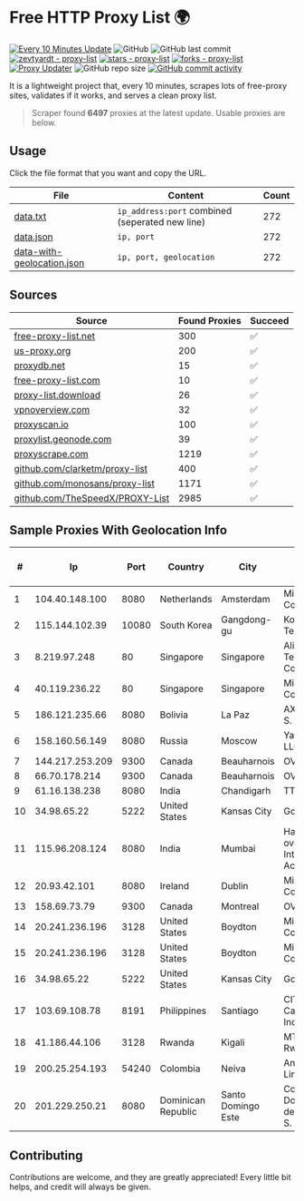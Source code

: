 
# Free HTTP Proxy List 🌍

[![Every 10 Minutes Update](https://github.com/mertguvencli/http-proxy-list/actions/workflows/main.yml/badge.svg?branch=main)](https://github.com/mertguvencli/http-proxy-list/actions/workflows/main.yml)
![GitHub](https://img.shields.io/github/license/mertguvencli/http-proxy-list)
![GitHub last commit](https://img.shields.io/github/last-commit/mertguvencli/http-proxy-list)
[![zevtyardt - proxy-list](https://img.shields.io/static/v1?label=zevtyardt&message=proxy-list&color=blue&logo=github)](https://github.com/zevtyardt/proxy-list "Go to GitHub repo")
[![stars - proxy-list](https://img.shields.io/github/stars/zevtyardt/proxy-list?style=social)](https://github.com/zevtyardt/proxy-list)
[![forks - proxy-list](https://img.shields.io/github/forks/zevtyardt/proxy-list?style=social)](https://github.com/zevtyardt/proxy-list)
[![Proxy Updater](https://github.com/zevtyardt/proxy-list/workflows/Proxy%20Updater/badge.svg)](https://github.com/zevtyardt/proxy-list/actions?query=workflow:"Proxy+Updater")
![GitHub repo size](https://img.shields.io/github/repo-size/zevtyardt/proxy-list)
[![GitHub commit activity](https://img.shields.io/github/commit-activity/m/zevtyardt/proxy-list?logo=commits)](https://github.com/zevtyardt/proxy-list/commits/main)

It is a lightweight project that, every 10 minutes, scrapes lots of free-proxy sites, validates if it works, and serves a clean proxy list.

> Scraper found **6497** proxies at the latest update. Usable proxies are below.

## Usage

Click the file format that you want and copy the URL.

|File|Content|Count|
|----|-------|-----|
|[data.txt](https://raw.githubusercontent.com/mertguvencli/http-proxy-list/main/proxy-list/data.txt)|`ip_address:port` combined (seperated new line)|272|
|[data.json](https://raw.githubusercontent.com/mertguvencli/http-proxy-list/main/proxy-list/data.json)|`ip, port`|272|
|[data-with-geolocation.json](https://raw.githubusercontent.com/mertguvencli/http-proxy-list/main/proxy-list/data-with-geolocation.json)|`ip, port, geolocation`|272|

## Sources

|Source|Found Proxies|Succeed|
|------|-------------|-------|
|[free-proxy-list.net](https://free-proxy-list.net)|300|✅|
|[us-proxy.org](https://www.us-proxy.org)|200|✅|
|[proxydb.net](http://proxydb.net)|15|✅|
|[free-proxy-list.com](https://free-proxy-list.com/?page=&port=&type%5B%5D=http&type%5B%5D=https&up_time=0&search=Search)|10|✅|
|[proxy-list.download](https://www.proxy-list.download/HTTP)|26|✅|
|[vpnoverview.com](https://vpnoverview.com/privacy/anonymous-browsing/free-proxy-servers)|32|✅|
|[proxyscan.io](https://www.proxyscan.io)|100|✅|
|[proxylist.geonode.com](https://proxylist.geonode.com/api/proxy-list?limit=300&page=1&sort_by=lastChecked&sort_type=desc&protocols=http,https)|39|✅|
|[proxyscrape.com](https://api.proxyscrape.com/v2/?request=displayproxies&protocol=http&timeout=10000&country=all&ssl=all&anonymity=all)|1219|✅|
|[github.com/clarketm/proxy-list](https://raw.githubusercontent.com/clarketm/proxy-list/master/proxy-list-raw.txt)|400|✅|
|[github.com/monosans/proxy-list](https://raw.githubusercontent.com/monosans/proxy-list/main/proxies/http.txt)|1171|✅|
|[github.com/TheSpeedX/PROXY-List](https://raw.githubusercontent.com/TheSpeedX/PROXY-List/master/http.txt)|2985|✅|


## Sample Proxies With Geolocation Info

|#|Ip|Port|Country|City|Internet Service Provider|
|-|--|----|-------|----|-------------------------|
|1|104.40.148.100|8080|Netherlands|Amsterdam|Microsoft Corporation|
|2|115.144.102.39|10080|South Korea|Gangdong-gu|Korea Telecom|
|3|8.219.97.248|80|Singapore|Singapore|Alibaba (US) Technology Co., Ltd.|
|4|40.119.236.22|80|Singapore|Singapore|Microsoft Corporation|
|5|186.121.235.66|8080|Bolivia|La Paz|AXS Bolivia S. A.|
|6|158.160.56.149|8080|Russia|Moscow|Yandex.Cloud LLC|
|7|144.217.253.209|9300|Canada|Beauharnois|OVH SAS|
|8|66.70.178.214|9300|Canada|Beauharnois|OVH SAS|
|9|61.16.138.238|8080|India|Chandigarh|TTL|
|10|34.98.65.22|5222|United States|Kansas City|Google LLC|
|11|115.96.208.124|8080|India|Mumbai|Hathway IP over Cable Internet Access|
|12|20.93.42.101|8080|Ireland|Dublin|Microsoft Corporation|
|13|158.69.73.79|9300|Canada|Montreal|OVH SAS|
|14|20.241.236.196|3128|United States|Boydton|Microsoft Corporation|
|15|20.241.236.196|3128|United States|Boydton|Microsoft Corporation|
|16|34.98.65.22|5222|United States|Kansas City|Google LLC|
|17|103.69.108.78|8191|Philippines|Santiago|CITI Cableworld Inc.|
|18|41.186.44.106|3128|Rwanda|Kigali|MTN Rwandacell|
|19|200.25.254.193|54240|Colombia|Neiva|Andinet ON Line|
|20|201.229.250.21|8080|Dominican Republic|Santo Domingo Este|Compañía Dominicana de Teléfonos S. A.|



## Contributing

Contributions are welcome, and they are greatly appreciated! Every
little bit helps, and credit will always be given.

